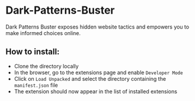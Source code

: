 # Dark-Patterns-Buster
Dark Patterns Buster exposes hidden website tactics and empowers you to make informed choices online.

## How to install:
* Clone the directory locally
* In the browser, go to the extensions page and enable ```Developer Mode```
* Click on ```Load Unpacked``` and select the directory containing the ```manifest.json``` file
* The extension should now appear in the list of installed extensions

